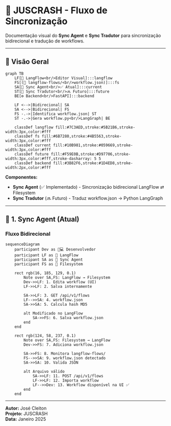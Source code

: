 # 🔄 JUSCRASH - Fluxo de Sincronização

Documentação visual do **Sync Agent** e **Sync Tradutor** para sincronização bidirecional e tradução de workflows.

---

## 🎯 Visão Geral

```mermaid
graph TB
    LF[🎨 LangFlow<br/>Editor Visual]:::langflow
    FS[(💾 langflow-flows/<br/>workflow.json)]:::fs
    SA[🔄 Sync Agent<br/>✅ Atual]:::current
    ST[🔧 Sync Tradutor<br/>🔜 Futuro]:::future
    BE[⚙️ Backend<br/>FastAPI]:::backend
    
    LF <-->|Bidirecional| SA
    SA <-->|Bidirecional| FS
    FS -.->|Identifica workflow.json| ST
    ST -.->|Gera workflow.py<br/>LangGraph| BE
    
    classDef langflow fill:#7C3AED,stroke:#5B21B6,stroke-width:3px,color:#fff
    classDef fs fill:#6B7280,stroke:#4B5563,stroke-width:3px,color:#fff
    classDef current fill:#10B981,stroke:#059669,stroke-width:3px,color:#fff
    classDef future fill:#F59E0B,stroke:#D97706,stroke-width:3px,color:#fff,stroke-dasharray: 5 5
    classDef backend fill:#3B82F6,stroke:#1D4ED8,stroke-width:2px,color:#fff
```

**Componentes:**
- **Sync Agent** (✅ Implementado) - Sincronização bidirecional LangFlow ⇄ Filesystem
- **Sync Tradutor** (🔜 Futuro) - Traduz workflow.json → Python LangGraph

---

## 🔄 1. Sync Agent (Atual)

### Fluxo Bidirecional

```mermaid
sequenceDiagram
    participant Dev as 👨💻 Desenvolvedor
    participant LF as 🎨 LangFlow
    participant SA as 🔄 Sync Agent
    participant FS as 💾 Filesystem
    
    rect rgb(16, 185, 129, 0.1)
        Note over SA,FS: LangFlow → Filesystem
        Dev->>LF: 1. Edita workflow (UI)
        LF->>LF: 2. Salva internamente
        
        SA->>LF: 3. GET /api/v1/flows
        LF-->>SA: 4. workflow.json
        SA->>SA: 5. Calcula hash MD5
        
        alt Modificado no LangFlow
            SA->>FS: 6. Salva workflow.json
        end
    end
    
    rect rgb(124, 58, 237, 0.1)
        Note over SA,FS: Filesystem → LangFlow
        Dev->>FS: 7. Adiciona workflow.json
        
        SA->>FS: 8. Monitora langflow-flows/
        FS-->>SA: 9. workflow.json detectado
        SA->>SA: 10. Valida JSON
        
        alt Arquivo válido
            SA->>LF: 11. POST /api/v1/flows
            LF->>LF: 12. Importa workflow
            LF-->>Dev: 13. Workflow disponível na UI ✅
        end
    end
```

---

**Autor:** José Cleiton  
**Projeto:** JUSCRASH  
**Data:** Janeiro 2025

